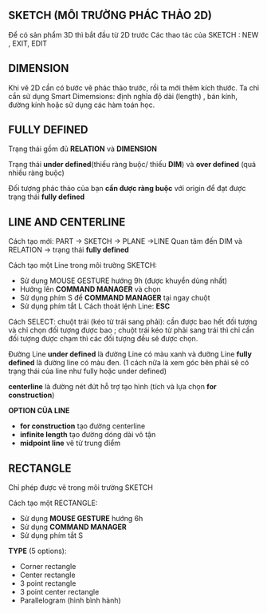 ## SKETCH (MÔI TRƯỜNG PHÁC THẢO 2D)
Để có sản phẩm 3D thì bắt đầu từ 2D trước
Các thao tác của SKETCH : NEW , EXIT, EDIT

## DIMENSION
Khi vẽ 2D cần có bước vẽ phác thảo trước, rồi ta mới thêm kích thước. Ta chỉ cần sử dụng Smart Dimemsions: định nghĩa độ dài (length) , bán kính, đường kính hoặc sử dụng các hàm toán học.

## FULLY DEFINED
Trạng thái gồm đủ **RELATION** và **DIMENSION**

Trạng thái **under defined**(thiếu ràng buộc/ thiếu **DIM**) và **over defined** (quá nhiều ràng buộc)

Đối tượng phác thảo của bạn **cần được ràng buộc** với origin để đạt được trạng thái **fully defined** 

## LINE AND CENTERLINE
Cách tạo mới: PART -> SKETCH -> PLANE ->LINE
Quan tâm đến DIM và RELATION -> trạng thái **fully defined** 

Cách tạo một Line trong môi trường SKETCH:
- Sử dụng MOUSE GESTURE hướng 9h (được khuyển dùng nhất)
- Hướng lên **COMMAND MANAGER** và chọn 
- Sử dụng phím S để **COMMAND MANAGER**  tại ngay chuột
- Sử dụng phím tắt L
Cách thoát lệnh Line: **ESC**

Cách SELECT: chuột trái (kéo từ trái sang phải): cần được bao hết đối tượng và chỉ chọn đối tượng được bao ; chuột trái kéo từ phải sang trái thì chỉ cần đối tượng được chạm thì các đối tượng đều sẽ được chọn.

Đường Line **under defined** là đường Line có màu xanh và đường Line **fully defined** là đường line có màu đen. (1 cách nữa là xem góc bên phải sẽ có trạng thái của line như fully hoặc under defined)

**centerline** là đường nét đứt hỗ trợ tạo hình (tích và lựa chọn **for construction**) 

**OPTION CỦA LINE** 
- **for construction** tạo đường centerline
- **infinite length** tạo đường dóng dài vô tận
- **midpoint line** vẽ từ trung điểm
## RECTANGLE

Chỉ phép được vẽ trong môi trường SKETCH

Cách tạo một RECTANGLE:
- Sử dụng **MOUSE GESTURE** hướng 6h 
- Sử dụng **COMMAND MANAGER**
- Sử dụng phím tắt S

**TYPE** (5 options):
- Corner rectangle
- Center rectangle
- 3 point rectangle
- 3 point center rectangle
- Parallelogram (hình bình hành)